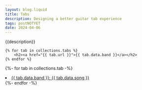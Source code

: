 ```yaml
---
layout: blog.liquid
title: Tabs
description: Designing a better guitar tab experience
tags: postNOTYET
date: 2024-04-06
---
```




<section class="hero">



{{description}}

</section>

<section>

    {% for tab in collections.tabs %}
        <h2><a href="{{ tab.url }}">{{ tab.data.band }}</a></h2>
    {% endfor %}



{%- for tab in collections.tab -%}
  <li><a href="{{ tab.url }}">{{ tab.data.band }}: {{ tab.data.song }}</a></li>
{%- endfor -%}


</section>

